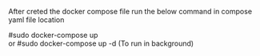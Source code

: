 After creted the docker compose file run the below command in compose yaml file location

#sudo docker-compose up  
 or
#sudo docker-compose up -d  (To run in background)
